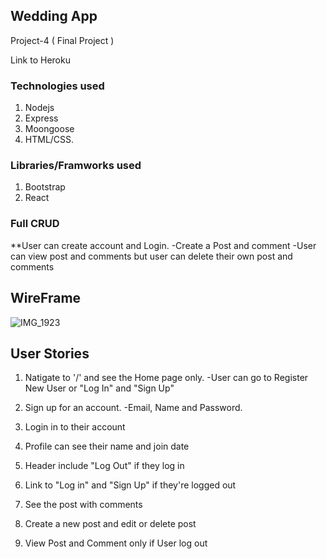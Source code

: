 ## Wedding App 

Project-4 ( Final Project )

Link to Heroku

### Technologies used 
 
1. Nodejs
2. Express
3. Moongoose 
4. HTML/CSS.  

### Libraries/Framworks used 
1. Bootstrap
2. React


### Full CRUD 
**User can create account and Login.
-Create a Post and comment
-User can view post and comments but user can delete their own post and comments


## WireFrame 
![IMG_1923](https://user-images.githubusercontent.com/35648615/64209644-e91c5180-ce55-11e9-94f7-062fdaeb0533.jpg)



## User Stories
1. Natigate to '/' and see the Home page only. 
-User can go to Register New User or "Log In" and "Sign Up"

2. Sign up for an account.
-Email, Name and Password.

3. Login in to their account

4. Profile can see their name and join date

5. Header include "Log Out" if they log in

6. Link to "Log in" and "Sign Up" if they're logged out

7. See the post with comments

8. Create a new post and edit or delete post

9. View Post and Comment only if User log out 
